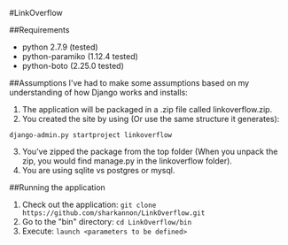 #LinkOverflow

##Requirements
* python 2.7.9 (tested)
* python-paramiko (1.12.4 tested)
* python-boto (2.25.0 tested)

##Assumptions
I've had to make some assumptions based on my understanding of how Django works and installs:

1. The application will be packaged in a .zip file called linkoverflow.zip. 
2. You created the site by using (Or use the same structure it generates):
```
django-admin.py startproject linkoverflow
```
3. You've zipped the package from the top folder (When you unpack the zip, you would find manage.py in the linkoverflow folder).
4. You are using sqlite vs postgres or mysql.

##Running the application
1. Check out the application: `git clone https://github.com/sharkannon/LinkOverflow.git`
2. Go to the "bin" directory: `cd LinkOverflow/bin`
3. Execute: `launch <parameters to be defined>`